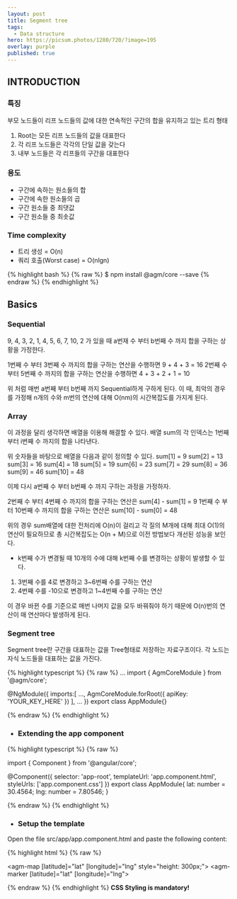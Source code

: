 ```yaml
---
layout: post
title: Segment tree
tags:
  - Data structure
hero: https://picsum.photos/1280/720/?image=195
overlay: purple
published: true
---
```


## INTRODUCTION
### 특징
부모 노드들이 리프 노드들의 값에 대한 연속적인 구간의 합을 유지하고 있는 트리 형태
1. Root는 모든 리프 노드들의 값을 대표한다
2. 각 리프 노드들은 각각의 단일 값을 갖는다
3. 내부 노드들은 각 리프들의 구간을 대표한다

### 용도
- 구간에 속하는 원소들의 합
- 구간에 속한 원소들의 곱
- 구간 원소들 중 최댓값
- 구간 원소들 중 최솟값

### Time complexity
* 트리 생성 = O(n)
* 쿼리 호출(Worst case) = O(nlgn)

{% highlight bash %}
{% raw %}
$ npm install @agm/core --save
{% endraw %}
{% endhighlight %}

  
  
## Basics
### Sequential
9, 4, 3, 2, 1, 4, 5, 6, 7, 10, 2 가 있을 때 a번재 수 부터 b번째 수 까지 합을 구하는 상황을 가정한다.

1번째 수 부터 3번째 수 까지의 합을 구하는 연산을 수행하면
9 + 4 + 3 = 16
2번째 수 부터 5번째 수 까지의 합을 구하는 연산을 수행하면
4 + 3 + 2 + 1 = 10

위 처럼 매번 a번째 부터 b번째 까지 Sequential하게 구하게 된다.
이 때, 최악의 경우를 가정해 n개의 수와 m번의 연산에 대해 O(nm)의 시간복잡도를 가지게 된다.

### Array
이 과정을 달리 생각하면 배열을 이용해 해결할 수 있다.
배열 sum의 각 인덱스는 1번째 부터 i번째 수 까지의 합을 나타낸다.

위 숫자들을 바탕으로 배열을 다음과 같이 정의할 수 있다.
sum[1] = 9      sum[2] = 13
sum[3] = 16     sum[4] = 18
sum[5] = 19     sum[6] = 23
sum[7] = 29     sum[8] = 36
sum[9] = 46     sum[10] = 48

이제 다시 a번째 수 부터 b번째 수 까지 구하는 과정을 가정하자.

2번째 수 부터 4번째 수 까지의 합을 구하는 연산은
sum[4] - sum[1] = 9
1번째 수 부터 10번째 수 까지의 합을 구하는 연산은
sum[10] - sum[0] = 48

위의 경우 sum배열에 대한 전처리에 O(n)이 걸리고 각 질의 M개에 대해 최대 O(1)의 연산이 필요하므로 총 시간복잡도는 O(n + M)으로 이전 방법보다 개선된 성능을 보인다.

* k번째 수가 변경될 때
10개의 수에 대해 k번째 수를 변경하는 상황이 발생할 수 있다.
1. 3번째 수를 4로 변경하고 3~6번째 수를 구하는 연산
2. 4번째 수를 -10으로 변경하고 1~4번째 수를 구하는 연산

이 경우 바뀐 수를 기준으로 매번 나머지 값을 모두 바꿔줘야 하기 때문에 O(n)번의 연산이 매 연산마다 발생하게 된다.

### Segment tree
Segment tree란 구간을 대표하는 값을 Tree형태로 저장하는 자료구조이다.
각 노드는 자식 노드들을 대표하는 값을 가진다.


{% highlight typescript %}
{% raw %}
...
import { AgmCoreModule } from '@agm/core';

@NgModule({
imports:[
  ...,
  AgmCoreModule.forRoot({
    apiKey: 'YOUR_KEY_HERE'
  })
],
...
})
export class AppModule{}

{% endraw %}
{% endhighlight %}

  
  
+ ### Extending the app component

{% highlight typescript %}
{% raw %}

import { Component } from '@angular/core';

@Component({
selector: 'app-root',
templateUrl: 'app.component.html',
styleUrls: ['app.component.css']
})
export class AppModule{
lat: number = 30.4564;
lng: number = 7.80546;
}

{% endraw %}
{% endhighlight %}

  
  
+ ### Setup the template
Open the file src/app/app.component.html and paste the following content:

{% highlight html %}
{% raw %}

<agm-map [latitude]="lat" [longitude]="lng" style="height: 300px;">
  <agm-marker [latitude]="lat" [longitude]="lng"></agm-marker>
</agm-map>

{% endraw %}
{% endhighlight %}
**CSS Styling is mandatory!**

